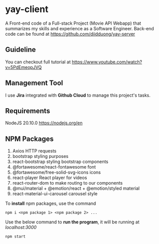 # yay-client

A Front-end code of a Full-stack Project (Movie API Webapp) that summarizes my skills and experience as a Software Engineer. Back-end code can be found at https://github.com/diidduong/yay-server

## Guideline
You can checkout full tutorial at https://www.youtube.com/watch?v=5PdEmeopJVQ

## Management Tool
I use **Jira** integrated with **Github Cloud** to manage this project's tasks.

## Requirements
NodeJS 20.10.0 https://nodejs.org/en

## NPM Packages
1. Axios HTTP requests
2. bootstrap styling purposes
3. react-bootstrap styling bootstrap components
4. @fortawesome/react-fontawesome font
5. @fortawesome/free-solid-svg-icons icons
6. react-player React player for videos
7. react-router-dom to make routing to our components
8. @mui/material + @emotion/react + @emotion/styled material
9. react-material-ui-carousel carousel style

To **install** npm packages, use the command 
```
npm i <npm package 1> <npm package 2> ...
```

Use the below command to **run the program**, it will be running at *localhost:3000*
```
npm start
```
